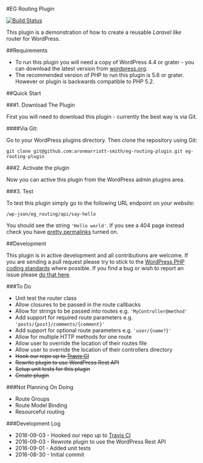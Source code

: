 #EG Routing Plugin

[![Build Status](https://api.travis-ci.org/aronmarriott-smith/eg-routing-plugin.png)](https://travis-ci.org/aronmarriott-smith/eg-routing-plugin)

This plugin is a demonstration of how to create a reusable *Laravel like* router for WordPress.

##Requirements

* To run this plugin you will need a copy of WordPress 4.4 or grater - you can download the latest version from [wordpress.org](https://wordpress.org/download/).
* The recommended version of PHP to run this plugin is 5.6 or grater. However or plugin is backwards compatible to PHP 5.2.

##Quick Start

###1. Download The Plugin

First you will need to download this plugin - currently the best way is via Git.

####Via Git:

Go to your WordPress plugins directory.
Then clone the repository using Git:

```
git clone git@github.com:aronmarriott-smith/eg-routing-plugin.git eg-routing-plugin
```

###2. Activate the plugin

Now you can active this plugin from the WordPress admin plugins area.

###3. Test

To test this plugin simply go to the following URL endpoint on your website:

```
/wp-json/eg_routing/api/say-hello
```
You should see the string `'Hello world'`. If you see a 404 page instead check you have [pretty permalinks](https://codex.wordpress.org/Using_Permalinks#Choosing_your_permalink_structure) turned on.

##Development

This plugin is in active development and all contributions are welcome. If you are sending a pull request please try to stick to the [WordPress PHP coding standards](https://make.wordpress.org/core/handbook/best-practices/coding-standards/php/) where possible. If you find a bug or wish to report an issue please [do that here](https://github.com/aronmarriott-smith/eg-routing-plugin/issues).

###To Do
* Unit test the router class
* Allow closures to be passed in the route callbacks
* Allow for strings to be passed into routes e.g. `'MyController@method'`
* Add support for required route parameters e.g. `'posts/{post}/comments/{comment}'`
* Add support for optional route parameters e.g. `'user/{name?}'`
* Allow for multiple HTTP methods for one route
* Allow user to override the location of their routes file
* Allow user to override the location of their controllers directory
* ~~Hook our repo up to [Travis CI](https://travis-ci.org/)~~
* ~~Rewrite plugin to use WordPress Rest API~~
* ~~Setup unit tests for this plugin~~
* ~~Create plugin~~

###Not Planning On Doing
* Route Groups
* Route Model Binding
* Resourceful routing

###Development Log
* 2016-09-03 - Hooked our repo up to [Travis CI](https://travis-ci.org/aronmarriott-smith/eg-routing-plugin)
* 2016-09-03 - Rewrote plugin to use the WordPress Rest API
* 2016-09-01 - Added unit tests
* 2016-08-30 - Initial commit
